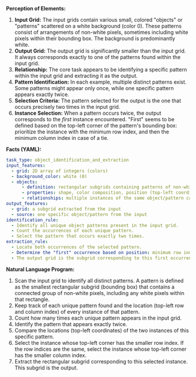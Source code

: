 **Perception of Elements:**

1.  **Input Grid:** The input grids contain various small, colored "objects" or "patterns" scattered on a white background (color 0). These patterns consist of arrangements of non-white pixels, sometimes including white pixels within their bounding box. The background is predominantly white.
2.  **Output Grid:** The output grid is significantly smaller than the input grid. It always corresponds exactly to one of the patterns found within the input grid.
3.  **Relationship:** The core task appears to be identifying a specific pattern within the input grid and extracting it as the output.
4.  **Pattern Identification:** In each example, multiple distinct patterns exist. Some patterns might appear only once, while one specific pattern appears exactly twice.
5.  **Selection Criteria:** The pattern selected for the output is the one that occurs precisely two times in the input grid.
6.  **Instance Selection:** When a pattern occurs twice, the output corresponds to the *first* instance encountered. "First" seems to be defined based on the top-left corner of the pattern's bounding box: prioritize the instance with the minimum row index, and then the minimum column index in case of a tie.

**Facts (YAML):**


```yaml
task_type: object_identification_and_extraction
input_features:
  - grid: 2D array of integers (colors)
  - background_color: white (0)
  - objects:
      - definition: rectangular subgrids containing patterns of non-white pixels (possibly including internal white pixels)
      - properties: shape, color composition, position (top-left coordinate of bounding box)
      - relationships: multiple instances of the same object/pattern can exist
output_features:
  - grid: a subgrid extracted from the input
  - source: one specific object/pattern from the input
identification_rule:
  - Identify all unique object patterns present in the input grid.
  - Count the occurrences of each unique pattern.
  - Select the pattern that occurs exactly two times.
extraction_rule:
  - Locate both occurrences of the selected pattern.
  - Determine the "first" occurrence based on position: minimum row index of the top-left corner, then minimum column index.
  - The output grid is the subgrid corresponding to this first occurrence.
```


**Natural Language Program:**

1.  Scan the input grid to identify all distinct patterns. A pattern is defined as the smallest rectangular subgrid (bounding box) that contains a connected group of non-white pixels, including any white pixels within that rectangle.
2.  Keep track of each unique pattern found and the location (top-left row and column index) of every instance of that pattern.
3.  Count how many times each unique pattern appears in the input grid.
4.  Identify the pattern that appears exactly twice.
5.  Compare the locations (top-left coordinates) of the two instances of this specific pattern.
6.  Select the instance whose top-left corner has the smaller row index. If the row indices are the same, select the instance whose top-left corner has the smaller column index.
7.  Extract the rectangular subgrid corresponding to this selected instance. This subgrid is the output.